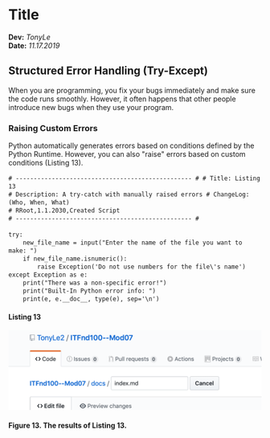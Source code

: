 # Title
**Dev:** *TonyLe*  
**Date:** *11.17.2019*

## Structured Error Handling (Try-Except)
When you are programming, you fix your bugs immediately and make sure the code runs smoothly. However, it often happens that other people introduce new bugs when they use your program.
### Raising Custom Errors
Python automatically generates errors based on conditions defined by the Python Runtime. However, you can also "raise" errors based on custom conditions (Listing 13).

```
# ------------------------------------------------- # # Title: Listing 13
# Description: A try-catch with manually raised errors # ChangeLog: (Who, When, What)
# RRoot,1.1.2030,Created Script
# ------------------------------------------------- #

try:
    new_file_name = input("Enter the name of the file you want to make: ") 
    if new_file_name.isnumeric():
        raise Exception('Do not use numbers for the file\'s name') 
except Exception as e:
    print("There was a non-specific error!")
    print("Built-In Python error info: ")
    print(e, e.__doc__, type(e), sep='\n')
```
#### Listing 13

![Results of Listing 13](https://github.com/TonyLe2/ITFnd100--Mod07/blob/master/docs/Figure13.png "Results of Listing 13")

#### Figure 13. The results of Listing 13.
